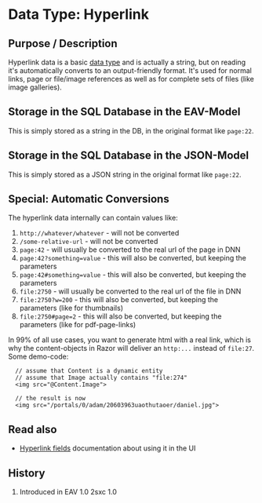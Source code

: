 # Data Type: Hyperlink

## Purpose / Description
Hyperlink data is a basic [data type](data-types) and is actually a string, but on reading it's automatically converts to an output-friendly format. It's used for normal links, page or file/image references as well as for complete sets of files (like image galleries). 


## Storage in the SQL Database in the EAV-Model
This is simply stored as a string in the DB, in the original format like `page:22`.

## Storage in the SQL Database in the JSON-Model
This is simply stored as a JSON string in the original format like `page:22`.

## Special: Automatic Conversions
The hyperlink data internally can contain values like:
1. `http://whatever/whatever` - will not be converted
1. `/some-relative-url` - will not be converted
1. `page:42` - will usually be converted to the real url of the page in DNN
1. `page:42?something=value` - this will also be converted, but keeping the parameters
1. `page:42#something=value` - this will also be converted, but keeping the parameters
1. `file:2750` - will usually be converted to the real url of the file in DNN
1. `file:2750?w=200` - this will also be converted, but keeping the parameters (like for thumbnails)
1. `file:2750#page=2` - this will also be converted, but keeping the parameters (like for pdf-page-links)

In 99% of all use cases, you want to generate html with a real link, which is why the content-objects in Razor will deliver an `http:...` instead of `file:27`. Some demo-code: 

```razor
  // assume that Content is a dynamic entity
  // assume that Image actually contains "file:274"
  <img src="@Content.Image">

  // the result is now
  <img src="/portals/0/adam/20603963uaothutaoer/daniel.jpg">
```


## Read also

* [Hyperlink fields](ui-field-hyperlink) documentation about using it in the UI

## History
1. Introduced in EAV 1.0 2sxc 1.0